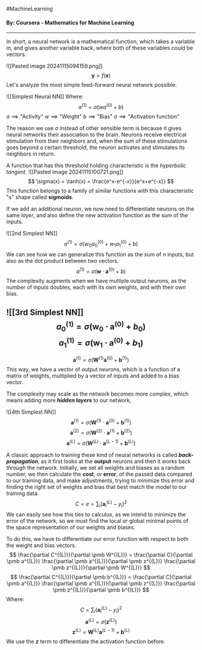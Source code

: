 #MachineLearning 
#### By: Coursera - Mathematics for Machine Learning 
---
In short, a neural network is a mathematical function, which takes a variable in, and gives another variable back, where both of these variables could be vectors.

![[Pasted image 20241115094159.png]]
$$\pmb y =f(\pmb x)$$
Let's analyze the most simple feed-forward neural network possible.

![[Simplest Neural NN]]
Where:
$$
a^{(1)}=\sigma(wa^{(0)}+b)
$$
$a \implies \text{"Activity"}$
$w \implies \text{"Weight"}$
$b \implies \text{"Bias"}$
$\sigma \implies \text{"Activation function"}$

The reason we use $\sigma$ instead of other sensible term is because it gives neural networks their association to the brain. Neurons receive electrical stimulation from their neighbors and, when the sum of these stimulations goes beyond a certain threshold, the neuron activates and stimulates its neighbors in return.

 A function that has this threshold holding characteristic is the *hyperbolic tangent*.
 ![[Pasted image 20241115100721.png]]
$$
\sigma(x) = \tanh(x) = \frac{e^x-e^{-x}}{e^x+e^{-x}}
$$
This function belongs to a family of similar functions with this characteristic "s" shape called **sigmoids**. 

If we add an additional neuron, we now need to differentiate neurons on the same *layer*, and also define the new activation function as the sum of the inputs.

![[2nd Simplest NN]]
$$
a^{(1)}=\sigma(w_{0}a^{(0)}_{0}+w_{1}a^{(0)}_{1}+b)
$$
We can see how we can generalize this function as the sum of $n$ inputs, but also as the dot product between two vectors.
$$
a^{(1)}=\sigma(\pmb w \cdot \pmb a^{(0)}+b)
$$
The complexity augments when we have multiple output neurons, as the number of inputs doubles, each with its own weights, and with their own bias.

![[3rd Simplest NN]]
$$
a_{0}^{(1)}=\sigma(\pmb w_{0} \cdot \pmb a^{(0)}+b_{0})
$$
$$
a_{1}^{(1)}=\sigma(\pmb w_{1} \cdot \pmb a^{(0)}+b_{1})
$$
---
$$
\pmb a^{(1)}=\sigma(\pmb W^{(1)} \pmb a^{(0)}+ \pmb b^{(1)})
$$
This way, we have a vector of output neurons, which is a function of a matrix of weights, multiplied by a vector of inputs and added to a bias vector.

The complexity may scale as the network becomes more complex, which means adding more ***hidden layers*** to our network,

![[4th Simplest NN]]$$
\pmb a^{(1)}=\sigma(\pmb W^{(1)} \cdot \pmb a^{(0)}+ \pmb b^{(1)})
$$$$
\pmb a^{(2)}=\sigma(\pmb W^{(2)} \cdot \pmb a^{(1)}+ \pmb b^{(2)})
$$
$$
\pmb a^{(L)}=\sigma(\pmb W^{(L)} \cdot \pmb a^{(L-1)}+ \pmb b^{(L)})
$$

A classic approach to training these kind of neural networks is called ***back-propagation***, as it first looks at the **output** neurons and then it works back *through* the network. Initially, we set all weights and biases as a random number, we then calculate the **cost**, or **error**, of the passed data compared to our training data, and make adjustments, trying to minimize this error and finding the right set of weights and bias that best match the model to our training data.
$$
C=e=\sum_{i}(\pmb a_{i}^{(L)} - y_{i})^2
$$
We can easily see how this ties to calculus, as we intend to minimize the error of the network, so we must find the local or global minimal points of the space representation of our weights and biases.

To do this, we have to differentiate our error function with respect to both the weight and bias vectors. 
$$
\frac{\partial C^{(L)}}{\partial \pmb W^{(L)}} = 
\frac{\partial C}{\partial \pmb a^{(L)}} 
\frac{\partial \pmb a^{(L)}}{\partial \pmb z^{(L)}}
\frac{\partial \pmb z^{(L)}}{\partial \pmb W^{(L)}}
$$
$$
\frac{\partial C^{(L)}}{\partial \pmb b^{(L)}} = 
\frac{\partial C}{\partial \pmb a^{(L)}} 
\frac{\partial \pmb a^{(L)}}{\partial \pmb z^{(L)}}
\frac{\partial \pmb z^{(L)}}{\partial \pmb b^{(L)}}
$$
$\text{Where:}$
$$C=\sum_{i}(\pmb a_{i}^{(L)} - y_{i})^2$$
$$\pmb a^{(L)} = \sigma(\pmb z^{(L)})$$
$$ \pmb z^{(L)} = \pmb W^{(L)} \pmb a^{(L-1)} + \pmb b^{(L)}$$
We use the $\pmb z$ term to differentiate the activation function before.